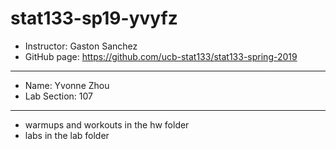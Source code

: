 # stat133-sp19-yvyfz
- Instructor: Gaston Sanchez
- GitHub page: https://github.com/ucb-stat133/stat133-spring-2019

-----

- Name: Yvonne Zhou
- Lab Section: 107

-----

- warmups and workouts in the hw folder
- labs in the lab folder
